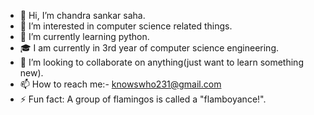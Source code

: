 - 👋 Hi, I’m chandra sankar saha.
- 👀 I’m interested in computer science related things.
- 🌱 I’m currently learning python.
- 🎓 I am currently in 3rd year of computer science engineering.
- 💞️ I’m looking to collaborate on anything(just want to learn something new).
- 📫 How to reach me:- knowswho231@gmail.com
- ⚡ Fun fact: A group of flamingos is called a "flamboyance!".

<!---
1234itachi/1234itachi is a ✨ special ✨ repository because its `README.md` (this file) appears on your GitHub profile.
You can click the Preview link to take a look at your changes.
--->
